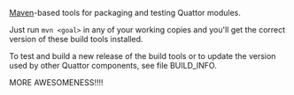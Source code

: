 [Maven](http://maven.apache.org)-based tools for packaging and testing
Quattor modules.

Just run `mvn <goal>` in any of your working copies and you'll get the
correct version of these build tools installed.

To test and build a new release of the build tools or to update the
version used by other Quattor components, see file BUILD_INFO.


MORE AWESOMENESS!!!!
